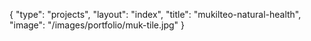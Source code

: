 {
	"type": "projects",
	"layout": "index",
	"title": "mukilteo-natural-health",
	"image": "/images/portfolio/muk-tile.jpg"
}
